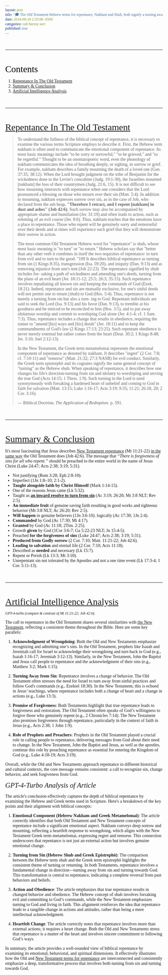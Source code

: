```yaml
---
layout: post
title: "🎓 The Old Testament Hebrew terms for repentance, Nakham and Shub, both signify a turning away from sin, a concept that is mirrored by the New Testament Greek word Metanoia."
date: 2024-08-18 2:35:00 -0500
categories: cult heresy sect
published: true
---
```


<style>
    * {
        font-family:'Times New Roman', Times, serif;
    }
</style>

<br>

---

<br>

<a name="contents" style="font-size:2.1em;color:black;">Contents</a>

1. <a href="#Main">Repentance In The Old Testament</a>
2. <a href="#Conclusion">Summary & Conclusion</a>
3. <a href="#GPT-4-Turbo">Artificial Intelligence Analysis</a>

<br>

---

<br>


<a name="Main" href="#contents" style="font-size:2.1em;">Repentance In The Old Testament</a>

> To understand the fullness of the biblical concept of repentance, it is necessary to examine the various terms Scripture employs to describe it. First, the Hebrew term nakham is often used to communicate the emotional component of repentance. Its most basic meanings include "to be sorry or sorrowful," "to be grieved," and "to be regretful." Thought to be an onomatopoetic word, even the phonology of nakham communicates the idea of breathing deeply, or sighing, in sorrow or grief. For example, nakham describes a family mourning the death of a loved one (Gen. 37:35; 38:12). When the Lord brought judgment on the tribe of Benjamin for the wickedness done to the Levite's concubine (Judg. 19:1-30), the Israelites mourned [nakham] the loss of their countrymen (Judg. 21:6, 15). It is not difficult to see how mourning intersects with repentance when one considers that the Lord pronounced a blessing on those who mourn over their sin (Matt. 5:4). In addition to mourning, nakham expresses sorrow over sin, as in the case of Job, who declared from the ash heap, **"Therefore I retract, and I repent [nakham] in dust and ashes" (Job 42:6)**. Such sorrow may also be accompanied by appropriate shame and humiliation (Jer. 31:19) and often leads to action, such as relenting of an evil course (Jer. 8:6). Thus, nakham teaches that the emotions have a place in repentance. Those who repent will be genuinely sorry and remorseful over their deeds and at times will experience such grief that they will demonstrate their sorrow in action.
> 
> The most common Old Testament Hebrew word for "repentance" is shub, whose most basic meaning is "to turn" or "to return." Hebrew scholars say that "better than any other verb it combines in itself the two requisites of repentance: to turn from evil and to turn to the good. "109 It describes biblical repentance as turning from sin (1 Kings 8:35), transgression (Isa. 59:20), and iniquity (Dan. 9:13) and as removing injustice from one's tent (Job 22:23). The repentance signified by shub includes for- saking a path of wickedness and amending one's deeds, turning from the plans of an evil heart (Jer. 18:11-12; 25:5; 26:3; 35:15). Such repentance involves repudiating all known sin and keeping the commands of God (Ezek. 18:21). Indeed, repentance and sin are mutually exclusive, for one's sinful deeds will not permit one to return [shub) to God (Hos. 5:4). Thus, repentance is not merely a turning from sin but also a turn- ing to God. Repentant individuals are said to seek the Lord (Isa. 9:13) and his favor (Dan. 9:13), to tremble at his goodness and be enticed to be reconciled to him (Hos. 3:5), and to put away idolatrous worship and commit to worshiping God alone (Jer. 4:1-4; cf. 1 Sam. 7:3). Thus, repentance includes a change that results in obedience, requiring the sinner to "amend [his] ways and [his] deeds" (Jer. 18:11) and to keep the commandments of God's law (2 Kings 17:13; 23:25). Such repentant obedience is never merely external but rather comes from the heart (Deut. 30:2; 1 Kings 8:48; Jer. 3:10; Joel 2:12-13).
> 
> In the New Testament, the Greek term metamelomai represents the emotional component of repentance as denoted by nakham. It describes "regret" (2 Cor. 7:8; cf. 7:10-11) and "remorse" (Matt. 21:32; 27:3 NASB) for evil conduct. Similarly, the Greek term epistrephō and its cognates signify the same general concept of "turning" as the Hebrew shub. When speaking of repentance, it describes how one changes his life's direction-turning from sin and idolatry to worshiping and serving the true God (Acts 14:15; 1 Thess. 1:9). Such turning to the Lord is used synonymously with forsaking a hardened heart of unbelief and coming to God in faith for salvation (Matt. 13:15; Luke 1:16-17; Acts 3:19; 9:35; 11:21; 26:18, 20; 2 Cor. 3:16).
>
> &mdash; Biblical Doctrine, *The Application of Redmption*. p. 591.


<br>

---

<br>

<a name="Conclusion" href="#contents" style="font-size:2.1em;">Summary & Conclusion</a>

It's most fascinating that Jesus describes [New Testament repentance](https://sevenshepherd.github.io/repentance/) (Mt 11:21-22) <a href="#GPT-4-Turbo">in the same way</a> the Old Testament does (Job 42:6). The message that <span style="font-style:italic;">&ldquo;There is forgiveness of sins for all who repent.&rdquo;</span> should be preached to the entire world in the name of Jesus Christ (Luke 24:47; Acts 2:38; 3:19; 5:31).

- Not justifying (Rom 3:28; Eph 2:8-10).
- Imperfect (1Jn 1:8–10; 2:1-2).
- **Taught alongside faith by Christ Himself** (Mark 1:14-15).
- One of the reasons Jesus came (Lk 5:32).
- Taught as [**an inward resolve to turn from sin**](https://sevenshepherd.github.io/repentance/) (Ac 3:19; 26:20; Mt 3:8 NLT; Rev 2:5).
- **An immediate fruit** of genuine saving faith resulting in good works and righteous behavior (Mt 3:8 NLT; Ac 26:20; Rev 2:5).
- **Will happen** in genuine believers (1Jn 3:6-10). logically (Ac 17:30; 1Jn 2:4).
- **Commanded** by God (Ac 17:30; Mt 4:17).
- **Granted** by God (Ac 11:18; 2Tim. 2:25).
- Growth **given** by God (1Cor 3:6-7; Ga 5:22-23 NLT; Jn 15:4-5).
- Preached **for the forgiveness of sins** (Luke 24:47; Acts 2:38; 3:19; 5:31).
- **Produced from Godly sorrow** (2 Cor. 7:10; Matt. 11:21-22; Job 42:6).
- **Leading to salvation** and eternal life (2 Cor. 7:10; Acts 11:18).
- Described as **needed** and necessary (Lk 15:7).
- Repent or Perish (Lk 13:3; Mt 3:10).
- Unrepentant sin not tolerated by the Apostles and not a one time event (Lk 17:3-4; 1 Cor. 5:11-13). 

<!-- - <span style="font-size:0.8em;">Not justifying (Rom 3:28; Eph 2:8-10).</span>
- <span style="font-size:0.8em;">Imperfect (1Jn 1:8–10; 2:1-2).</span>
- <span style="font-size:0.8em;">**Taught alongside faith by Christ Himself** (Mark 1:14-15).</span>
- <span style="font-size:0.8em;">One of the reasons Jesus came (Lk 5:32).</span>
- <span style="font-size:0.8em;">Taught as [**an inward resolve to turn from sin**](https://sevenshepherd.github.io/repentance/) (Ac 3:19; 26:20; Mt 3:8 NLT; Rev 2:5).</span>
- <span style="font-size:0.8em;">**An immediate fruit** of genuine saving faith resulting in good works and righteous behavior (Mt 3:8 NLT; Ac 26:20; Rev 2:5).</span>
- <span style="font-size:0.8em;">**Will happen** in genuine believers (1Jn 3:6-10). logically (Ac 17:30; 1Jn 2:4).</span>
- <span style="font-size:0.8em;">**Commanded** by God (Ac 17:30; Mt 4:17).</span>
- <span style="font-size:0.8em;">**Granted** by God (Ac 11:18; 2Tim. 2:25).</span>
- <span style="font-size:0.8em;">Growth **given** by God (1Cor 3:6-7; Ga 5:22-23 NLT; Jn 15:4-5).</span>
- <span style="font-size:0.8em;">Preached **for the forgiveness of sins** (Luke 24:47; Acts 2:38; 3:19; 5:31).</span>
- <span style="font-size:0.8em;">**Produced from Godly sorrow** (2 Cor. 7:10; Matt. 11:21-22; Job 42:6).</span>
- <span style="font-size:0.8em;">**Leading to salvation** and eternal life (2 Cor. 7:10; Acts 11:18).</span>
- <span style="font-size:0.8em;">Described as **needed** and necessary (Lk 15:7).</span>
- <span style="font-size:0.8em;">Repent or Perish (Lk 13:3; Mt 3:10).</span>
- <span style="font-size:0.8em;">Unrepentant sin not tolerated by the Apostles and not a one time event (Lk 17:3-4; 1 Cor. 5:11-13).</span> -->

<br>

---

<br>

<a name="GPT-4-Turbo" href="#contents" style="font-size:2.1em;">Artificial Intelligence Analysis</a>

<sup style="font-style:italic;">GPT-4-turbo (compare & contrast of Mt 11:21-22; Job 42:6).</sup>

The call to repentance in the Old Testament shares several similarities with [the New Testament](https://sevenshepherd.github.io/repentance/), reflecting a consistent theme throughout the Bible. Here are some key parallels:

1. **Acknowledgment of Wrongdoing**: Both the Old and New Testaments emphasize recognizing and admitting one’s sins. In the Old Testament, prophets like Isaiah and Jeremiah call for Israel to acknowledge their wrongdoing and turn back to God (e.g., Isaiah 1:16-17; Jeremiah 3:12-13). Similarly, in the New Testament, John the Baptist and Jesus call people to repentance and the acknowledgment of their sins (e.g., Matthew 3:2; Mark 1:15).

2. **Turning Away from Sin**: Repentance involves a change of behavior. The Old Testament often stresses the need for Israel to turn away from sinful practices and follow God's commands (e.g., Ezekiel 18:30). In the New Testament, this is echoed in Jesus’ teachings, where repentance includes both a change of heart and a change in actions (e.g., Luke 13:3).

3. **Promise of Forgiveness**: Both Testaments highlight that true repentance leads to forgiveness and restoration. The Old Testament often speaks of God’s willingness to forgive those who genuinely repent (e.g., 2 Chronicles 7:14). The New Testament also promises forgiveness through repentance, particularly in the context of faith in Jesus (e.g., Acts 2:38; 1 John 1:9).

4. **Role of Prophets and Preachers**: Prophets in the Old Testament played a crucial role in calling people to repentance, delivering messages from God about their need to change. In the New Testament, John the Baptist and Jesus, as well as the apostles, continue this role by preaching repentance as essential for entering the Kingdom of God (e.g., Luke 4:18-19; Acts 3:19).

Overall, while the Old and New Testaments approach repentance in different historical and cultural contexts, the core message remains consistent: a call to recognize sin, change behavior, and seek forgiveness from God.

<span style="font-size:1.6em; font-style:italic;">GPT-4-Turbo Analysis of Article</span>

The article's conclusion effectively captures the depth of biblical repentance by examining the Hebrew and Greek terms used in Scripture. Here's a breakdown of the key points and their alignment with biblical concepts:

1. **Emotional Component (Hebrew Nakham and Greek Metamelomai)**: The article correctly identifies that both Old Testament and New Testament concepts of repentance include a significant emotional aspect. Nakham conveys deep sorrow and mourning, reflecting a heartfelt response to wrongdoing, which aligns with the New Testament Greek term metamelomai, expressing regret and remorse. This connection underscores that repentance is not just an external action but involves genuine emotional change.

2. **Turning from Sin (Hebrew Shub and Greek Epistrephō)**: The comparison between the Hebrew term shub and the Greek term epistrephō highlights the consistent theme of turning or returning. In both Testaments, repentance involves a fundamental change in direction—turning away from sin and turning towards God. This transformation is central to repentance, indicating a complete reversal from past behaviors and beliefs.

3. **Action and Obedience**: The article emphasizes that true repentance results in changed behavior and obedience. The Hebrew concept of shub involves forsaking evil and committing to God’s commands, while the New Testament emphasizes turning to God and living in faith. This alignment reinforces the idea that repentance leads to a tangible change in actions and attitudes, rather than being a mere intellectual acknowledgment.

4. **Heartfelt Change**: The article correctly notes that repentance involves more than external actions; it requires a heart change. Both the Old and New Testaments stress that repentance is a matter of the heart and involves sincere commitment to following God’s ways.

In summary, the article provides a well-rounded view of biblical repentance by examining its emotional, behavioral, and spiritual dimensions. It effectively illustrates how the Old and [New Testament terms for repentance](https://sevenshepherd.github.io/repentance/) are interconnected and consistently emphasize a deep, transformative process that involves both turning from sin and turning towards God.

<script>
    var refTagger = {
        settings: {
            bibleVersion: 'ESV'
        }
    }; 

    (function(d, t) {
        var n=d.querySelector('[nonce]');
        refTagger.settings.nonce = n && (n.nonce||n.getAttribute('nonce'));
        var g = d.createElement(t), s = d.getElementsByTagName(t)[0];
        g.src = 'https://api.reftagger.com/v2/RefTagger.js';
        g.nonce = refTagger.settings.nonce;
        s.parentNode.insertBefore(g, s);
    }(document, 'script'));
</script>